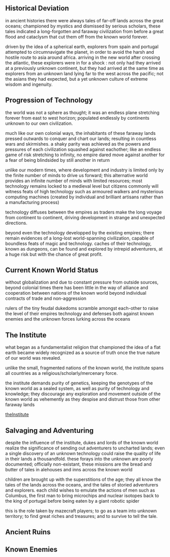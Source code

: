 ## Historical Deviation ##

in ancient histories there were always tales of far-off lands across the great oceans; championed by mystics and dismissed by serious scholars, these tales indicated a long-forgotten and faraway civilization from before a great flood and cataclysm that cut them off from the known world forever.

driven by the idea of a spherical earth, explorers from spain and portugal attempted to circumnavigate the planet, in order to avoid the harsh and hostile route to asia around africa. arriving in the new world after crossing the atlantic, these explorers were in for a shock : not only had they arrived at a previously unknown continent, but they had arrived at the same time as explorers from an unknown land lying far to the west across the pacific; not the asians they had expected, but a yet unknown culture of extreme wisdom and ingenuity.

## Progression of Technology ##

the world was not a sphere as thought; it was an endless plane stretching forever from east to west horizon; populated endlessly by continents unknown to our own civilization.

much like our own colonial ways, the inhabitants of these faraway lands pressed outwards to conquer and chart our lands; resulting in countless wars and skirmishes. a shaky parity was achieved as the powers and pressures of each civilization squashed against eachother; like an endless game of risk stretching to infinity, no empire dared move against another for a fear of being blindsided by still another in return

unlike our modern times, where development and industry is limited only by the finite number of minds to drive us forward; this alternative world provides an infinite number of minds with limited resources; most technology remains locked to a medieval level but citizens commonly will witness feats of high technology such as armoured walkers and mysterious computing machines (created by individual and brilliant artisans rather than a manufacturing process)

technology diffuses between the empires as traders make the long voyage from continent to continent, driving development in strange and unexpected directions.

beyond even the technology developped by the existing empires; there remain evidences of a long-lost world-spanning civilization, capable of boundless feats of magic and technology. caches of their technology, known as dungeons, can be found and explored by intrepid adventurers, at a huge risk but with the chance of great profit.

## Current Known World Status ##

without globalization and due to constant pressure from outside sources, beyond colonial times there has been little in the way of alliance and cooperation between nations of the known world beyond individual contracts of trade and non-aggression

rulers of the tiny feudal dukedoms scramble amongst each-other to raise the level of their empires technology and defenses both against known enemies and the unknown forces lurking across the oceans

## The Institute ##

what began as a fundamentalist religion that championed the idea of a flat earth became widely recognized as a source of truth once the true nature of our world was revealed.

unlike the small, fragmented nations of the known world, the institute spans all countries as a religious/scholarly/mercenary force.

the institute demands purity of genetics, keeping the genotypes of the known world as a sealed system, as well as purity of technology and knowledge; they discourage any exploration and movement outside of the known world as vehemently as they despise and distrust those from other faraway lands

[theInstitute](theInstitute.md)

## Salvaging and Adventuring ##

despite the influence of the institute, dukes and lords of the known world realize the significance of sending out adventurers to uncharted lands; even a single discovery of an unknown technology could raise the quality of life in their lands a thousandfold. these forays into the unknown are poorly documented; officially non-existant, these missions are the bread and butter of tales in alehouses and inns across the known world

children are brought up with the superstitions of the age; they all know the tales of the lands across the oceans, and the tales of storied adventurers and explorers. each child wishes to emulate the actions of men such as Columbus, the first man to bring microchips and nuclear isotopes back to the king of portugal before being eaten by a giant robotic spider

this is the role taken by mazecraft players; to go as a team into unknown territory; to find great riches and treasures; and to survive to tell the tale.

## Ancient Ruins ##

## Known Enemies ##